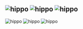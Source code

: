 ⁭![hippo](https://pbs.twimg.com/media/Gdt43GjaQAA-NsN?format=jpg&name=large)
⁭![hippo](https://64.media.tumblr.com/bba5a6fbc811549670e246edeb503874/5630a978145689b1-41/s250x400/217684ffbc71f9f6f9ff614adac49876ab942f03.gifv)
⁭![hippo](https://64.media.tumblr.com/8b0cbb3b6ee19b011556c5be7614dbe4/5630a978145689b1-45/s250x400/27feebf19ab9fd42aa3e3ad37dc4cfb8dfcb9748.gifv)
---------
⁭![hippo](https://64.media.tumblr.com/f3fa078952ac87e95398afcb9b806547/77acb023a02f054d-66/s100x200/99078ef4d24ccec519e03c11650d164d5889573c.pnj)
⁭![hippo](https://64.media.tumblr.com/f17a1a37880ecf65da7b684f3647a78f/77acb023a02f054d-73/s100x200/7f8c586f4e3ab78e487724fd5119feef10bf22da.pnj)
⁭![hippo](https://64.media.tumblr.com/55b10c2fe6ea1a490e0d7269c9876878/77acb023a02f054d-05/s100x200/5092b283b39e676d02d737321d3012e9ff694e4c.pnj)
